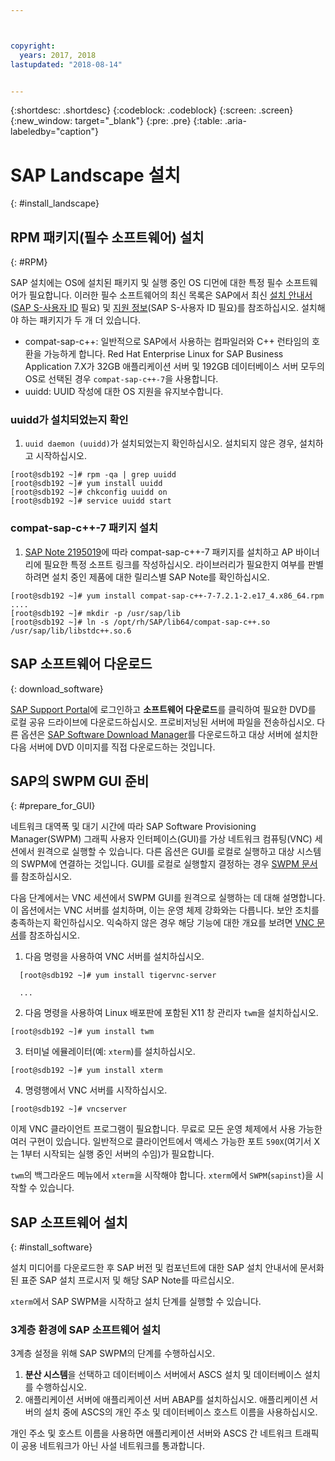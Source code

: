 ```yaml
---



copyright:
  years: 2017, 2018
lastupdated: "2018-08-14"


---
```


{:shortdesc: .shortdesc}
{:codeblock: .codeblock}
{:screen: .screen}
{:new_window: target="_blank"}
{:pre: .pre}
{:table: .aria-labeledby="caption"}

# SAP Landscape 설치
{: #install_landscape}

## RPM 패키지(필수 소프트웨어) 설치
{: #RPM}

SAP 설치에는 OS에 설치된 패키지 및 실행 중인 OS 디먼에 대한 특정 필수 소프트웨어가 필요합니다. 이러한 필수 소프트웨어의 최신 목록은 SAP에서 최신 [설치 안내서](https://support.sap.com/software/installations.html)([SAP S-사용자 ID](/docs/infrastructure/sap-netweaver/sap-index.html#getting-started) 필요) 및 [지원 정보](https://support.sap.com/notes)(SAP S-사용자 ID 필요)를 참조하십시오. 설치해야 하는 패키지가 두 개 더 있습니다.
* compat-sap-c++: 일반적으로 SAP에서 사용하는 컴파일러와 C++ 런타임의 호환을 가능하게 합니다. Red Hat Enterprise Linux for SAP Business Application 7.X가 32GB 애플리케이션 서버 및 192GB 데이터베이스 서버 모두의 OS로 선택된 경우 `compat-sap-c++-7`을 사용합니다.
* uuidd: UUID 작성에 대한 OS 지원을 유지보수합니다.

### uuidd가 설치되었는지 확인

1. `uuid daemon (uuidd)`가 설치되었는지 확인하십시오. 설치되지 않은 경우, 설치하고 시작하십시오.
```
[root@sdb192 ~]# rpm -qa | grep uuidd
[root@sdb192 ~]# yum install uuidd
[root@sdb192 ~]# chkconfig uuidd on
[root@sdb192 ~]# service uuidd start
```

### compat-sap-c++-7 패키지 설치

1. [SAP Note 2195019](https://launchpad.support.sap.com/#/notes/2195019)에 따라 compat-sap-c++-7 패키지를 설치하고 AP 바이너리에 필요한 특정 소프트 링크를 작성하십시오. 라이브러리가 필요한지 여부를 판별하려면 설치 중인 제품에 대한 릴리스별 SAP Note를 확인하십시오.
```
[root@sdb192 ~]# yum install compat-sap-c++-7-7.2.1-2.e17_4.x86_64.rpm
....
[root@sdb192 ~]# mkdir -p /usr/sap/lib
[root@sdb192 ~]# ln -s /opt/rh/SAP/lib64/compat-sap-c++.so /usr/sap/lib/libstdc++.so.6
```

## SAP 소프트웨어 다운로드
{: download_software}

[SAP Support Portal](https://support.sap.com/en/index.html)에 로그인하고 **소프트웨어 다운로드**를 클릭하여 필요한 DVD를 로컬 공유 드라이브에 다운로드하십시오. 프로비저닝된 서버에 파일을 전송하십시오. 다른 옵션은 [SAP Software Download Manager](https://support.sap.com/en/my-support/software-downloads.html#section_995042677)를 다운로드하고 대상 서버에 설치한 다음 서버에 DVD 이미지를 직접 다운로드하는 것입니다.

## SAP의 SWPM GUI 준비
{: #prepare_for_GUI}

네트워크 대역폭 및 대기 시간에 따라 SAP Software Provisioning Manager(SWPM) 그래픽 사용자 인터페이스(GUI)를 가상 네트워크 컴퓨팅(VNC) 세션에서 원격으로 실행할 수 있습니다. 다른 옵션은 GUI를 로컬로 실행하고 대상 시스템의 SWPM에 연결하는 것입니다. GUI를 로컬로 실행할지 결정하는 경우 [SWPM 문서](https://wiki.scn.sap.com/wiki/display/SL/Software+Provisioning+Manager+1.0+and+2.0)를 참조하십시오.

다음 단계에서는 VNC 세션에서 SWPM GUI를 원격으로 실행하는 데 대해 설명합니다. 이 옵션에서는 VNC 서버를 설치하며, 이는 운영 체제 강화와는 다릅니다. 보안 조치를 충족하는지 확인하십시오. 익숙하지 않은 경우 해당 기능에 대한 개요를 보려면 [VNC 문서](http://searchnetworking.techtarget.com/definition/virtual-network-computing)를 참조하십시오.

1. 다음 명령을 사용하여 VNC 서버를 설치하십시오.
```
  [root@sdb192 ~]# yum install tigervnc-server

  ...
```

2. 다음 명령을 사용하여 Linux 배포판에 포함된 X11 창 관리자 `twm`을 설치하십시오.

 `[root@sdb192 ~]# yum install twm`

3. 터미널 에뮬레이터(예: `xterm`)를 설치하십시오.

 `[root@sdb192 ~]# yum install xterm`

4. 명령행에서 VNC 서버를 시작하십시오.

 `[root@sdb192 ~]# vncserver`

이제 VNC 클라이언트 프로그램이 필요합니다. 무료로 모든 운영 체제에서 사용 가능한 여러 구현이 있습니다. 일반적으로 클라이언트에서 액세스 가능한 포트 `590X`(여기서 X는 1부터 시작되는 실행 중인 서버의 수임)가 필요합니다.

`twm`의 백그라운드 메뉴에서 `xterm`을 시작해야 합니다. `xterm`에서 `SWPM`(`sapinst`)을 시작할 수 있습니다.

## SAP 소프트웨어 설치
{: #install_software}

설치 미디어를 다운로드한 후 SAP 버전 및 컴포넌트에 대한 SAP 설치 안내서에 문서화된 표준 SAP 설치 프로시저 및 해당 SAP Note를 따르십시오.

`xterm`에서 SAP SWPM을 시작하고 설치 단계를 실행할 수 있습니다.

### 3계층 환경에 SAP 소프트웨어 설치

3계층 설정을 위해 SAP SWPM의 단계를 수행하십시오.

1. **분산 시스템**을 선택하고 데이터베이스 서버에서 ASCS 설치 및 데이터베이스 설치를 수행하십시오.
2. 애플리케이션 서버에 애플리케이션 서버 ABAP를 설치하십시오. 애플리케이션 서버의 설치 중에 ASCS의 개인 주소 및 데이터베이스 호스트 이름을 사용하십시오.

개인 주소 및 호스트 이름을 사용하면 애플리케이션 서버와 ASCS 간 네트워크 트래픽이 공용 네트워크가 아닌 사설 네트워크를 통과합니다.
